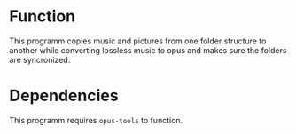 # Function

This programm copies music and pictures from one folder structure to another while converting lossless music to opus and makes sure the folders are syncronized.

# Dependencies

This programm requires `opus-tools` to function.
